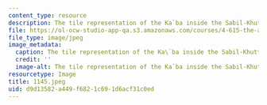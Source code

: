 ```yaml
---
content_type: resource
description: The tile representation of the Ka`ba inside the Sabil-Khuttab.
file: https://ol-ocw-studio-app-qa.s3.amazonaws.com/courses/4-615-the-architecture-of-cairo-spring-2002/d9d13582a449f6821c691d6acf31c0ed_1145.jpeg
file_type: image/jpeg
image_metadata:
  caption: The tile representation of the Ka\`ba inside the Sabil-Khuttab.
  credit: ''
  image-alt: The tile representation of the Ka`ba inside the Sabil-Khuttab.
resourcetype: Image
title: 1145.jpeg
uid: d9d13582-a449-f682-1c69-1d6acf31c0ed
---
```

